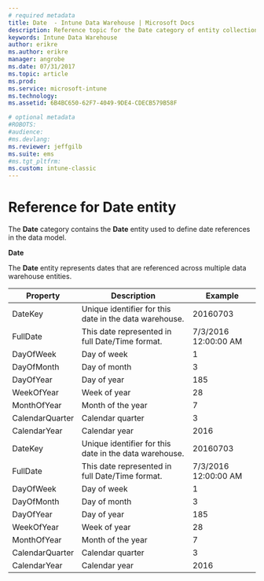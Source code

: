 ```yaml
---
# required metadata
title: Date  - Intune Data Warehouse | Microsoft Docs  
description: Reference topic for the Date category of entity collections in the Intune Data Warehouse API.
keywords: Intune Data Warehouse
author: erikre
ms.author: erikre
manager: angrobe
ms.date: 07/31/2017
ms.topic: article
ms.prod:
ms.service: microsoft-intune
ms.technology:
ms.assetid: 6B4BC650-62F7-4049-9DE4-CDECB579B58F

# optional metadata
#ROBOTS:
#audience:
#ms.devlang:
ms.reviewer: jeffgilb
ms.suite: ems
#ms.tgt_pltfrm:
ms.custom: intune-classic
---
```


# Reference for Date entity

The **Date** category contains the **Date** entity used to define date references in the data model.

**Date**

The **Date** entity represents dates that are referenced across multiple data warehouse entities.

| Property  | Description | Example |
|---------|------------|--------|
| DateKey | Unique identifier for this date in the data warehouse. | 20160703 |
| FullDate | This date represented in full Date/Time format. | 7/3/2016 12:00:00 AM |
| DayOfWeek | Day of week | 1 |
| DayOfMonth | Day of month | 3 |
| DayOfYear | Day of year | 185 |
| WeekOfYear | Week of year | 28 |
| MonthOfYear | Month of the year | 7 |
| CalendarQuarter | Calendar quarter | 3 |
| CalendarYear | Calendar year | 2016 |
| DateKey | Unique identifier for this date in the data warehouse. | 20160703 |
| FullDate | This date represented in full Date/Time format. | 7/3/2016 12:00:00 AM |
| DayOfWeek | Day of week | 1 |
| DayOfMonth | Day of month | 3 |
| DayOfYear | Day of year | 185 |
| WeekOfYear | Week of year | 28 |
| MonthOfYear | Month of the year | 7 |
| CalendarQuarter | Calendar quarter | 3 |
| CalendarYear | Calendar year | 2016 |
